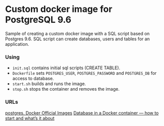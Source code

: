 # Custom docker image for PostgreSQL 9.6
Sample of creating a custom docker image with a SQL script based on Postgres 9.6.
SQL script can create databases, users and tables for an application.

### Using

* `init.sql` contains initial sql scripts (CREATE TABLE).
* `Dockerfile` sets `POSTGRES_USER`, `POSTGRES_PASSWORD` and `POSTGRES_DB` for access to database.
* `start.sh` builds and runs the image.
* `stop.sh` stops the container and removes the image.

### URLs
[postgres. Docker Official Images](https://hub.docker.com/_/postgres/)
[Database in a Docker container — how to start and what’s it about](https://medium.com/@wkrzywiec/database-in-a-docker-container-how-to-start-and-whats-it-about-5e3ceea77e50)